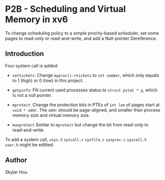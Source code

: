# P2B - Scheduling and Virtual Memory in xv6

To change scheduling policy to  a simple priority-based scheduler, set some pages to read-only or read-and-write, and add a Null-pointer Dereference.

## Introduction
Four system call is added:
* ```settickets```: Change ```myproc()->tickets``` to ```int number```, which only equals to 1 (high) or 0 (low) in this project.

* ```getpinfo```: Fill current used processes status to ```struct pstat * p```, which is not a null pointer.

* ```mprotect```: Change the protection bits in PTEs of ```int len``` of pages start at ```void * addr```. The ```addr``` should be page-aligned, and smaller than process memory size and virtual memory size.

* ```munprotect```
Similar to ```mprotect``` but change the bit from read-only to read-and-write.

To add a system call, ```usys.S``` ```syscall.c``` ```sysfile.c``` ```sysproc.c``` ```syscall.h``` ```user.h``` might be editted.

## Author
Skylar Hou
